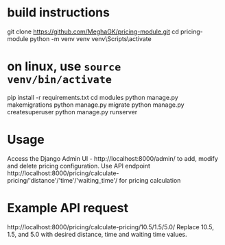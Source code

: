 # build instructions

git clone https://github.com/MeghaGK/pricing-module.git
cd pricing-module
python -m venv venv
venv\Scripts\activate 
# on linux, use `source venv/bin/activate`
pip install -r requirements.txt
cd modules
python manage.py makemigrations
python manage.py migrate
python manage.py createsuperuser
python manage.py runserver

# Usage

Access the Django Admin UI - http://localhost:8000/admin/ to add, modify and delete pricing configuration.
Use API endpoint http://localhost:8000/pricing/calculate-pricing/'distance'/'time'/'waiting_time'/ for pricing calculation

# Example API request

http://localhost:8000/pricing/calculate-pricing/10.5/1.5/5.0/
Replace 10.5, 1.5, and 5.0 with desired distance, time and waiting time values.
